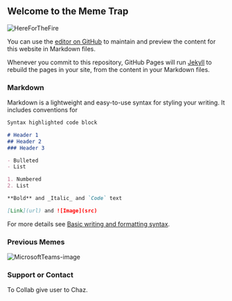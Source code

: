 ## Welcome to the Meme Trap
![HereForTheFire](https://user-images.githubusercontent.com/52184026/157775651-e1478f92-dcb8-4ec0-bef7-dba43c7b26b4.png)

You can use the [editor on GitHub](https://github.com/chazhurd/MemeTrap/edit/main/README.md) to maintain and preview the content for this website in Markdown files.

Whenever you commit to this repository, GitHub Pages will run [Jekyll](https://jekyllrb.com/) to rebuild the pages in your site, from the content in your Markdown files.

### Markdown

Markdown is a lightweight and easy-to-use syntax for styling your writing. It includes conventions for

```markdown
Syntax highlighted code block

# Header 1
## Header 2
### Header 3

- Bulleted
- List

1. Numbered
2. List

**Bold** and _Italic_ and `Code` text

[Link](url) and ![Image](src)
```

For more details see [Basic writing and formatting syntax](https://docs.github.com/en/github/writing-on-github/getting-started-with-writing-and-formatting-on-github/basic-writing-and-formatting-syntax).

### Previous Memes
![MicrosoftTeams-image](https://user-images.githubusercontent.com/52184026/157958832-43cabf50-0bd9-4036-97f0-f5331b6726ce.png)



### Support or Contact

To Collab give user to Chaz. 
